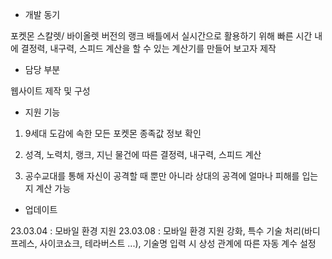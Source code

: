 - 개발 동기

포켓몬 스칼렛/ 바이올렛 버전의 랭크 배틀에서 실시간으로 활용하기 위해 빠른 시간 내에 결정력, 내구력, 스피드 계산을 할 수 있는 계산기를 만들어 보고자 제작

 

- 담당 부분

웹사이트 제작 및 구성

 

- 지원 기능

1) 9세대 도감에 속한 모든 포켓몬 종족값 정보 확인

2) 성격, 노력치, 랭크, 지닌 물건에 따른 결정력, 내구력, 스피드 계산

3) 공수교대를 통해 자신이 공격할 때 뿐만 아니라 상대의 공격에 얼마나 피해를 입는지 계산 가능

- 업데이트

23.03.04 : 모바일 환경 지원
23.03.08 : 모바일 환경 지원 강화, 특수 기술 처리(바디프레스, 사이코쇼크, 테라버스트 ...), 기술명 입력 시 상성 관계에 따른 자동 계수 설정
